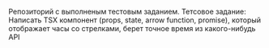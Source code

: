 Репозиторий с выполненым тестовым заданием.
Тетсовое задание: 
Написать TSX компонент (props, state, arrow function, promise), который отображает часы со стрелками, берет точное время из какого-нибудь API
